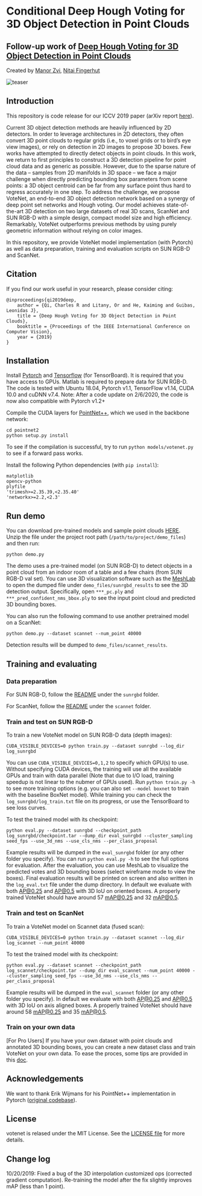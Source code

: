 # Conditional Deep Hough Voting for 3D Object Detection in Point Clouds
## Follow-up work of [Deep Hough Voting for 3D Object Detection in Point Clouds](https://github.com/facebookresearch/votenet)
Created by [Manor Zvi](mailto:manor.zvi@campus.technion.ac.il), [Nitai Fingerhut](mailto:nitaifingerhut@gmail.com)

![teaser](https://github.com/manorzvi/votenet-1/results-oct24/eval_shapenet_num_target32_cond_votes/000001_snap00.png)

## Introduction
This repository is code release for our ICCV 2019 paper (arXiv report [here](https://arxiv.org/pdf/1904.09664.pdf)).

Current 3D object detection methods are heavily influenced by 2D detectors. In order to leverage architectures in 2D detectors, they often convert 3D point clouds to regular grids (i.e., to voxel grids or to bird’s eye view images), or rely on detection in 2D images to propose 3D boxes. Few works have attempted to directly detect objects in point clouds. In this work, we return to first principles to construct a 3D detection pipeline for point cloud data and as generic as possible. However, due to the sparse nature of the data – samples from 2D manifolds in 3D space – we face a major challenge when directly predicting bounding box parameters from scene points: a 3D object centroid can be far from any surface point thus hard to regress accurately in one step. To address the challenge, we propose VoteNet, an end-to-end 3D object detection network based on a synergy of deep point set networks and Hough voting. Our model achieves state-of-the-art 3D detection on two large datasets of real 3D scans, ScanNet and SUN RGB-D with a simple design, compact model size and high efficiency. Remarkably, VoteNet outperforms previous methods by using purely geometric information without relying on color images.

In this repository, we provide VoteNet model implementation (with Pytorch) as well as data preparation, training and evaluation scripts on SUN RGB-D and ScanNet.

## Citation

If you find our work useful in your research, please consider citing:

    @inproceedings{qi2019deep,
        author = {Qi, Charles R and Litany, Or and He, Kaiming and Guibas, Leonidas J},
        title = {Deep Hough Voting for 3D Object Detection in Point Clouds},
        booktitle = {Proceedings of the IEEE International Conference on Computer Vision},
        year = {2019}
    }

## Installation

Install [Pytorch](https://pytorch.org/get-started/locally/) and [Tensorflow](https://github.com/tensorflow/tensorflow) (for TensorBoard). It is required that you have access to GPUs. Matlab is required to prepare data for SUN RGB-D. The code is tested with Ubuntu 18.04, Pytorch v1.1, TensorFlow v1.14, CUDA 10.0 and cuDNN v7.4. Note: After a code update on 2/6/2020, the code is now also compatible with Pytorch v1.2+

Compile the CUDA layers for [PointNet++](http://arxiv.org/abs/1706.02413), which we used in the backbone network:

    cd pointnet2
    python setup.py install

To see if the compilation is successful, try to run `python models/votenet.py` to see if a forward pass works.

Install the following Python dependencies (with `pip install`):

    matplotlib
    opencv-python
    plyfile
    'trimesh>=2.35.39,<2.35.40'
    'networkx>=2.2,<2.3'

## Run demo

You can download pre-trained models and sample point clouds [HERE](https://drive.google.com/file/d/1oem0w5y5pjo2whBhAqTtuaYuyBu1OG8l/view?usp=sharing).
Unzip the file under the project root path (`/path/to/project/demo_files`) and then run:

    python demo.py

The demo uses a pre-trained model (on SUN RGB-D) to detect objects in a point cloud from an indoor room of a table and a few chairs (from SUN RGB-D val set). You can use 3D visualization software such as the [MeshLab](http://www.meshlab.net/) to open the dumped file under `demo_files/sunrgbd_results` to see the 3D detection output. Specifically, open `***_pc.ply` and `***_pred_confident_nms_bbox.ply` to see the input point cloud and predicted 3D bounding boxes.

You can also run the following command to use another pretrained model on a ScanNet:

    python demo.py --dataset scannet --num_point 40000

Detection results will be dumped to `demo_files/scannet_results`.

## Training and evaluating

### Data preparation

For SUN RGB-D, follow the [README](https://github.com/facebookresearch/votenet/blob/master/sunrgbd/README.md) under the `sunrgbd` folder.

For ScanNet, follow the [README](https://github.com/facebookresearch/votenet/blob/master/scannet/README.md) under the `scannet` folder.

### Train and test on SUN RGB-D

To train a new VoteNet model on SUN RGB-D data (depth images):

    CUDA_VISIBLE_DEVICES=0 python train.py --dataset sunrgbd --log_dir log_sunrgbd

You can use `CUDA_VISIBLE_DEVICES=0,1,2` to specify which GPU(s) to use. Without specifying CUDA devices, the training will use all the available GPUs and train with data parallel (Note that due to I/O load, training speedup is not linear to the nubmer of GPUs used). Run `python train.py -h` to see more training options (e.g. you can also set `--model boxnet` to train with the baseline BoxNet model).
While training you can check the `log_sunrgbd/log_train.txt` file on its progress, or use the TensorBoard to see loss curves.

To test the trained model with its checkpoint:

    python eval.py --dataset sunrgbd --checkpoint_path log_sunrgbd/checkpoint.tar --dump_dir eval_sunrgbd --cluster_sampling seed_fps --use_3d_nms --use_cls_nms --per_class_proposal

Example results will be dumped in the `eval_sunrgbd` folder (or any other folder you specify). You can run `python eval.py -h` to see the full options for evaluation. After the evaluation, you can use MeshLab to visualize the predicted votes and 3D bounding boxes (select wireframe mode to view the boxes).
Final evaluation results will be printed on screen and also written in the `log_eval.txt` file under the dump directory. In default we evaluate with both AP@0.25 and AP@0.5 with 3D IoU on oriented boxes. A properly trained VoteNet should have around 57 mAP@0.25 and 32 mAP@0.5.

### Train and test on ScanNet

To train a VoteNet model on Scannet data (fused scan):

    CUDA_VISIBLE_DEVICES=0 python train.py --dataset scannet --log_dir log_scannet --num_point 40000

To test the trained model with its checkpoint:

    python eval.py --dataset scannet --checkpoint_path log_scannet/checkpoint.tar --dump_dir eval_scannet --num_point 40000 --cluster_sampling seed_fps --use_3d_nms --use_cls_nms --per_class_proposal

Example results will be dumped in the `eval_scannet` folder (or any other folder you specify). In default we evaluate with both AP@0.25 and AP@0.5 with 3D IoU on axis aligned boxes. A properly trained VoteNet should have around 58 mAP@0.25 and 35 mAP@0.5.

### Train on your own data

[For Pro Users] If you have your own dataset with point clouds and annotated 3D bounding boxes, you can create a new dataset class and train VoteNet on your own data. To ease the proces, some tips are provided in this [doc](https://github.com/facebookresearch/votenet/blob/master/doc/tips.md).

## Acknowledgements
We want to thank Erik Wijmans for his PointNet++ implementation in Pytorch ([original codebase](https://github.com/erikwijmans/Pointnet2_PyTorch)).

## License
votenet is relased under the MIT License. See the [LICENSE file](https://arxiv.org/pdf/1904.09664.pdf) for more details.

## Change log
10/20/2019: Fixed a bug of the 3D interpolation customized ops (corrected gradient computation). Re-training the model after the fix slightly improves mAP (less than 1 point).
